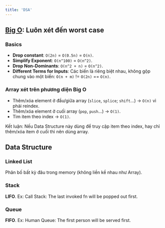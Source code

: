 ```yaml
---
title: 'DSA'
---
```


## [Big O](https://www.bigocheatsheet.com/): Luôn xét đến worst case

### Basics

- **Drop constant**: `O(2n)` = `O(0.5n)` = `O(n)`.
- **Simplify Exponent**: `O(n^100)` = `O(n^2)`.
- **Drop Non-Dominants**: `O(n^2 + n)` = `O(n^2)`.
- **Different Terms for Inputs**: Các biến là riêng biệt nhau, không gộp chung vào một biến: `O(n + m)` != `O(2n)` == `O(n)`.

### Array xét trên phương diện Big O

- Thêm/xóa element ở đầu/giữa array (`slice`, `splice`; `shift`...) &rarr; `O(n)` vì phải reindex.
- Thêm/xóa element ở cuối array (`pop`, `push`...) &rarr; `O(1)`.
- Tìm item theo index &rarr; `O(1)`.

Kết luận: Nếu Data Structure này dùng để truy cập item theo index, hay chỉ thêm/xóa item ở cuối thì nên dùng array.

## Data Structure

### Linked List

Phân bố bất kỳ đâu trong memory (không liền kề nhau như Array).

### Stack

**LIFO**. Ex: Call Stack: The last invoked fn will be popped out first.

### Queue

**FIFO**. Ex: Human Queue: The first person will be served first.
